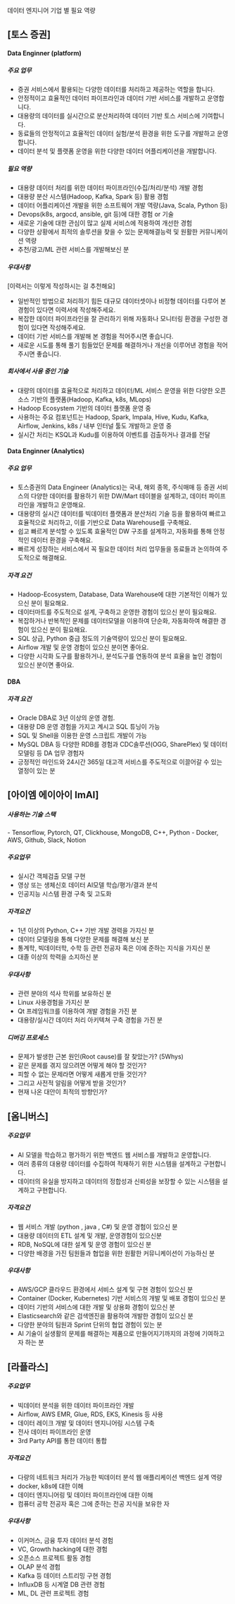 데이터 엔지니어 기업 별 필요 역량



## [토스 증권]

#### Data Enginner (platform)



##### 주요 업무

- 증권 서비스에서 활용되는 다양한 데이터를 처리하고 제공하는 역할을 합니다.
- 안정적이고 효율적인 데이터 파이프라인과 데이터 기반 서비스를 개발하고 운영합니다.
- 대용량의 데이터를 실시간으로 분산처리하여 데이터 기반 토스 서비스에 기여합니다.
- 동료들의 안정적이고 효율적인 데이터 실험/분석 환경을 위한 도구를 개발하고 운영합니다.
- 데이터 분석 및 플랫폼 운영을 위한 다양한 데이터 어플리케이션을 개발합니다.



##### 필요 역량

- 대용량 데이터 처리를 위한 데이터 파이프라인(수집/처리/분석) 개발 경험
- 대용량 분산 시스템(Hadoop, Kafka, Spark 등) 활용 경험
- 데이터 어플리케이션 개발을 위한 소프트웨어 개발 역량(Java, Scala, Python 등)
- Devops(k8s, argocd, ansible, git 등)에 대한 경험 or 기술
- 새로운 기술에 대한 관심이 많고 실제 서비스에 적용하여 개선한 경험
- 다양한 상황에서 최적의 솔루션을 찾을 수 있는 문제해결능력 및 원활한 커뮤니케이션 역량
- 추천/광고/ML 관련 서비스를 개발해보신 분



##### 우대사항

[이력서는 이렇게 작성하시는 걸 추천해요]

- 일반적인 방법으로 처리하기 힘든 대규모 데이터셋이나 비정형 데이터를 다루어 본 경험이 있다면 이력서에 작성해주세요.
- 복잡한 데이터 파이프라인을 잘 관리하기 위해 자동화나 모니터링 환경을 구성한 경험이 있다면 작성해주세요.
- 데이터 기반 서비스를 개발해 본 경험을 적어주시면 좋습니다.
- 새로운 시도를 통해 풀기 힘들었던 문제를 해결하거나 개선을 이루어낸 경험을 적어주시면 좋습니다.



##### 회사에서 사용 중인 기술

- 대량의 데이터를 효율적으로 처리하고 데이터/ML 서비스 운영을 위한 다양한 오픈소스 기반의 플랫폼(Hadoop, Kafka, k8s, MLops)
- Hadoop Ecosystem 기반의 데이터 플랫폼 운영 중
- 사용하는 주요 컴포넌트는 Hadoop, Spark, Impala, Hive, Kudu, Kafka, Airflow, Jenkins, k8s / 내부 인터널 툴도 개발하고 운영 중
- 실시간 처리는 KSQL과 Kudu를 이용하여 이벤트를 검출하거나 결과를 전달



#### Data Enginner (Analytics)



##### 주요 업무

- 토스증권의 Data Engineer (Analytics)는 국내, 해외 종목, 주식매매 등 증권 서비스의 다양한 데이터를 활용하기 위한 DW/Mart 테이블을 설계하고, 데이터 파이프라인을 개발하고 운영해요.
- 대용량의 실시간 데이터를 빅데이터 플랫폼과 분산처리 기술 등을 활용하여 빠르고 효율적으로 처리하고, 이를 기반으로 Data Warehouse를 구축해요.
- 쉽고 빠르게 분석할 수 있도록 효율적인 DW 구조를 설계하고, 자동화를 통해 안정적인 데이터 환경을 구축해요.
- 빠르게 성장하는 서비스에서 꼭 필요한 데이터 처리 업무들을 동료들과 논의하여 주도적으로 해결해요.



##### 자격 요건

- Hadoop-Ecosystem, Database, Data Warehouse에 대한 기본적인 이해가 있으신 분이 필요해요.
- 데이터마트를 주도적으로 설계, 구축하고 운영한 경험이 있으신 분이 필요해요.
- 복잡하거나 반복적인 문제를 데이터모델을 이용하여 단순화, 자동화하여 해결한 경험이 있으신 분이 필요해요.
- SQL 상급, Python 중급 정도의 기술역량이 있으신 분이 필요해요.
- Airflow 개발 및 운영 경험이 있으신 분이면 좋아요.
- 다양한 시각화 도구를 활용하거나, 분석도구를 연동하여 분석 효율을 높인 경험이 있으신 분이면 좋아요.



#### DBA



##### 자격 요건

- Oracle DBA로 3년 이상의 운영 경험.
- 대용량 DB 운영 경험을 가지고 계시고 SQL 튜닝이 가능
- SQL 및 Shell을 이용한 운영 스크립트 개발이 가능
- MySQL DBA 등 다양한 RDB를 경험과 CDC솔루션(OGG, SharePlex) 및 데이터 모델링 등 DA 업무 경험자
- 긍정적인 마인드와 24시간 365일 대고객 서비스를 주도적으로 이끌어갈 수 있는 열정이 있는 분





## [아이엠 에이아이 ImAI]



##### 사용하는 기술 스택

\- Tensorflow, Pytorch, QT, Clickhouse, MongoDB, C++, Python
\- Docker, AWS, Github, Slack, Notion



##### 주요업무

- 실시간 객체검출 모델 구현
- 영상 또는 생체신호 데이터 AI모델 학습/평가/결과 분석
- 인공지능 시스템 환경 구축 및 고도화



##### 자격요건

- 1년 이상의 Python, C++ 기반 개발 경력을 가지신 분
- 데이터 모델링을 통해 다양한 문제를 해결해 보신 분
- 통계학, 빅데이터학, 수학 등 관련 전공자 혹은 이에 준하는 지식을 가지신 분
- 대졸 이상의 학력을 소지하신 분



##### 우대사항

- 관련 분야의 석사 학위를 보유하신 분
- Linux 사용경험을 가지신 분
- Qt 프레임워크를 이용하여 개발 경험을 가진 분
- 대용량/실시간 데이터 처리 아키텍쳐 구축 경험을 가진 분



##### 디버깅 프로세스

- 문제가 발생한 근본 원인(Root cause)를 잘 찾았는가? (5Whys)
- 같은 문제를 겪지 않으려면 어떻게 해야 할 것인가?
- 피할 수 없는 문제라면 어떻게 새롭게 만들 것인가?
- 그리고 사전적 알림을 어떻게 받을 것인가?
- 현재 나온 대안이 최적의 방향인가?





## [옴니버스]



##### 주요업무

- AI 모델을 학습하고 평가하기 위한 백엔드 웹 서비스를 개발하고 운영합니다.
- 여러 종류의 대용량 데이터를 수집하여 적재하기 위한 시스템을 설계하고 구현합니다.
- 데이터의 유실을 방지하고 데이터의 정합성과 신뢰성을 보장할 수 있는 시스템을 설계하고 구현합니다.



##### 자격요건

- 웹 서비스 개발 (python , java , C#) 및 운영 경험이 있으신 분
- 대용량 데이터의 ETL 설계 및 개발, 운영경험이 있으신분
- RDB, NoSQL에 대한 설계 및 운영 경험이 있으신 분
- 다양한 배경을 가진 팀원들과 협업을 위한 원활한 커뮤니케이션이 가능하신 분



##### 우대사항

- AWS/GCP 클라우드 환경에서 서비스 설계 및 구현 경험이 있으신 분
- Container (Docker, Kubernetes) 기반 서비스의 개발 및 배포 경험이 있으신 분
- 데이터 기반의 서비스에 대한 개발 및 상용화 경험이 있으신 분
- Elasticsearch와 같은 검색엔진을 활용하여 개발한 경험이 있으신 분
- 다양한 분야의 팀원과 Sprint 단위의 협업 경험이 있는 분
- AI 기술이 실생활의 문제를 해결하는 제품으로 만들어지기까지의 과정에 기여하고자 하는 분





## [라플라스]



##### 주요업무

- 빅데이터 분석을 위한 데이터 파이프라인 개발
- Airflow, AWS EMR, Glue, RDS, EKS, Kinesis 등 사용
- 데이터 레이크 개발 및 데이터 엔지니어링 시스템 구축
- 전사 데이터 파이프라인 운영
- 3rd Party API를 통한 데이터 통합



##### 자격요건

- 다량의 네트워크 처리가 가능한 빅데이터 분석 웹 애플리케이션 백엔드 설계 역량
- docker, k8s에 대한 이해
- 데이터 엔지니어링 및 데이터 파이프라인에 대한 이해
- 컴퓨터 공학 전공자 혹은 그에 준하는 전공 지식을 보유한 자



##### 우대사항

- 이커머스, 금융 투자 데이터 분석 경험
- VC, Growth hacking에 대한 경험
- 오픈소스 프로젝트 활동 경험
- OLAP 분석 경험
- Kafka 등 데이터 스트리밍 구현 경험
- InfluxDB 등 시계열 DB 관련 경험
- ML, DL 관련 프로젝트 경험
  